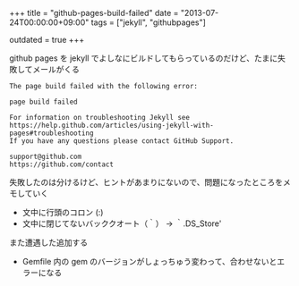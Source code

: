 +++
title = "github-pages-build-failed"
date = "2013-07-24T00:00:00+09:00"
tags = ["jekyll", "githubpages"]

outdated = true
+++

github pages を jekyll でよしなにビルドしてもらっているのだけど、たまに失敗してメールがくる

```
The page build failed with the following error:

page build failed

For information on troubleshooting Jekyll see https://help.github.com/articles/using-jekyll-with-pages#troubleshooting
If you have any questions please contact GitHub Support.

support@github.com
https://github.com/contact
``` 
    
失敗したのは分けるけど、ヒントがあまりにないので、問題になったところをメモしていく

* 文中に行頭のコロン (:)
* 文中に閉じてないバッククオート（｀） -> ｀.DS\_Store'

また遭遇した追加する

* Gemfile 内の gem のバージョンがしょっちゅう変わって、合わせないとエラーになる